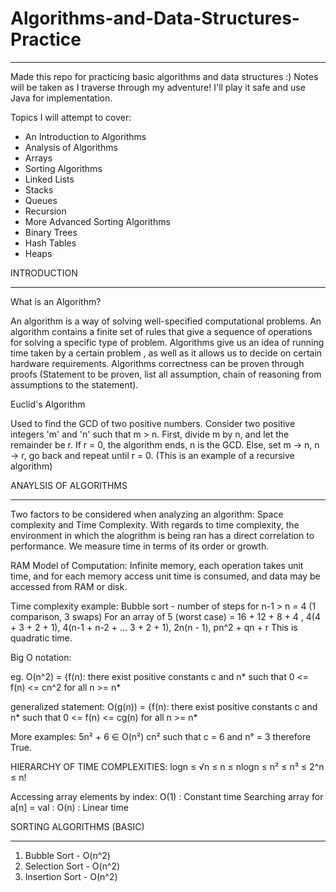 # Algorithms-and-Data-Structures-Practice

******************************************************************************************************************************************



Made this repo for practicing basic algorithms and data structures :)
Notes will be taken as I traverse through my adventure! 
I'll play it safe and use Java for implementation. 

Topics I will attempt to cover:
- An Introduction to Algorithms
- Analysis of Algorithms 
- Arrays 
- Sorting Algorithms 
- Linked Lists 
- Stacks
- Queues 
- Recursion 
- More Advanced Sorting Algorithms 
- Binary Trees 
- Hash Tables 
- Heaps 











INTRODUCTION
*************



What is an Algorithm?

An algorithm is a way of solving well-specified computational problems. An algorithm contains a finite set of  rules that give a sequence of operations for solving a specific type of problem. Algorithms give us an idea of running time taken by a certain problem , as well as it allows us to decide on certain hardware requirements. Algorithms correctness can be proven through proofs (Statement to be proven, list all assumption, chain of reasoning from assumptions to the statement). 


Euclid's Algorithm 

Used to find the GCD of two positive numbers. Consider two positive integers 'm' and 'n' such that m > n. First, divide m by n, and let the remainder be r. If r = 0, the algorithm ends, n is the GCD. Else, set m -> n, n -> r, go back and repeat until r = 0. 
(This is an example of a recursive algorithm)


ANAYLSIS OF ALGORITHMS 
***********************

Two factors to be considered when analyzing an algorithm: Space complexity and Time Complexity. With regards to time complexity, the environment in which the alogrithm is being ran has a direct correlation to performance. We measure time in terms of its order or growth. 

RAM Model of Computation: Infinite memory, each operation takes unit time, and for each memory access unit time is consumed, and data may be accessed from RAM or disk. 

Time complexity example: 
Bubble sort - number of steps for n-1 > n = 4 (1 comparison, 3 swaps)
For an array of 5 (worst case)  = 16 + 12 + 8 + 4 , 4(4 + 3 + 2 + 1), 4(n-1 + n-2 + ... 3 + 2 + 1), 2n(n - 1),  pn^2 + qn + r
This is quadratic time. 

Big O notation: 

eg. O(n^2) = {f(n): there exist positive constants c and n* such that 0 <= f(n) <= cn^2 for all n >= n*

generalized statement: O(g(n)) =  {f(n): there exist positive constants c and n* such that 0 <= f(n) <= cg(n) for all n >= n*

More examples: 
5n² + 6 ∈ O(n²) 
cn² such that c = 6 and n° = 3 therefore True. 

HIERARCHY OF TIME COMPLEXITIES: 
logn ≤ √n ≤ n ≤ nlogn ≤ n² ≤ n³ ≤ 2^n ≤ n!

Accessing array elements by index: O(1) : Constant time 
Searching array for a[n] = val : O(n) : Linear time 

SORTING ALGORITHMS (BASIC) 
**************************
1. Bubble Sort - O(n^2)
2. Selection Sort - O(n^2)
3. Insertion Sort - O(n^2) 









